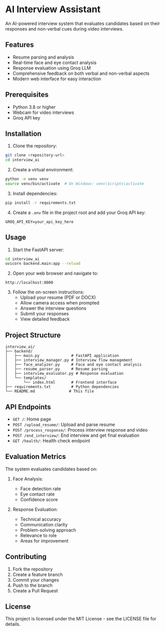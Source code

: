 # AI Interview Assistant

An AI-powered interview system that evaluates candidates based on their responses and non-verbal cues during video interviews.

## Features

- Resume parsing and analysis
- Real-time face and eye contact analysis
- Response evaluation using Groq LLM
- Comprehensive feedback on both verbal and non-verbal aspects
- Modern web interface for easy interaction

## Prerequisites

- Python 3.8 or higher
- Webcam for video interviews
- Groq API key

## Installation

1. Clone the repository:
```bash
git clone <repository-url>
cd interview_ai
```

2. Create a virtual environment:
```bash
python -m venv venv
source venv/bin/activate  # On Windows: venv\Scripts\activate
```

3. Install dependencies:
```bash
pip install -r requirements.txt
```

4. Create a `.env` file in the project root and add your Groq API key:
```
GROQ_API_KEY=your_api_key_here
```

## Usage

1. Start the FastAPI server:
```bash
cd interview_ai
uvicorn backend.main:app --reload
```

2. Open your web browser and navigate to:
```
http://localhost:8000
```

3. Follow the on-screen instructions:
   - Upload your resume (PDF or DOCX)
   - Allow camera access when prompted
   - Answer the interview questions
   - Submit your responses
   - View detailed feedback

## Project Structure

```
interview_ai/
├── backend/
│   ├── main.py              # FastAPI application
│   ├── interview_manager.py # Interview flow management
│   ├── face_analyzer.py     # Face and eye contact analysis
│   ├── resume_parser.py     # Resume parsing
│   ├── interview_evaluator.py # Response evaluation
│   └── templates/
│       └── index.html       # Frontend interface
├── requirements.txt         # Python dependencies
└── README.md               # This file
```

## API Endpoints

- `GET /`: Home page
- `POST /upload_resume/`: Upload and parse resume
- `POST /process_response/`: Process interview response and video
- `POST /end_interview/`: End interview and get final evaluation
- `GET /health/`: Health check endpoint

## Evaluation Metrics

The system evaluates candidates based on:

1. Face Analysis:
   - Face detection rate
   - Eye contact rate
   - Confidence score

2. Response Evaluation:
   - Technical accuracy
   - Communication clarity
   - Problem-solving approach
   - Relevance to role
   - Areas for improvement

## Contributing

1. Fork the repository
2. Create a feature branch
3. Commit your changes
4. Push to the branch
5. Create a Pull Request

## License

This project is licensed under the MIT License - see the LICENSE file for details. 